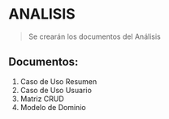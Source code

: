  # ANALISIS
> Se crearán los documentos del Análisis
## Documentos:
1. Caso de Uso Resumen
2. Caso de Uso Usuario
3. Matriz CRUD
4. Modelo de Dominio
